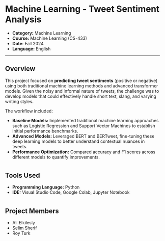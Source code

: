 # Machine Learning - Tweet Sentiment Analysis

- **Category:** Machine Learning 
- **Course:** Machine Learning (CS-433)
- **Date:** Fall 2024
- **Language:** English

---

## Overview

This project focused on **predicting tweet sentiments** (positive
or negative) using both traditional machine learning methods and
advanced transformer models. Given the noisy and informal nature
of tweets, the challenge was to develop models that could
effectively handle short text, slang, and varying writing styles.

The workflow included:

- **Baseline Models:** Implemented traditional machine learning 
approaches such as Logistic Regression and Support Vector Machines
to establish initial performance benchmarks.
- **Advanced Models:** Leveraged BERT and BERTweet, fine-tuning
these deep learning models to better understand contextual nuances
in tweets.
- **Performance Optimization:** Compared accuracy and F1 scores
across different models to quantify improvements.

#

## Tools Used

- **Programming Language:** Python
- **IDE:** Visual Studio Code, Google Colab, Jupyter Notebook

#

## Project Members

- Ali Elkilesly 
- Selim Sherif
- Roy Turk 

#